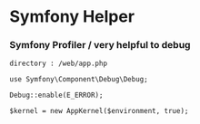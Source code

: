 # Symfony Helper

### Symfony Profiler /  very helpful to debug
	
```
directory : /web/app.php

use Symfony\Component\Debug\Debug;

Debug::enable(E_ERROR);

$kernel = new AppKernel($environment, true);
```

